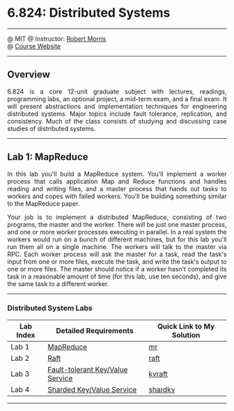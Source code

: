 # 6.824: Distributed Systems

* * *

@ MIT
@ Instructor: [Robert Morris](https://pdos.csail.mit.edu/~rtm/)   
@ [Course Website](https://pdos.csail.mit.edu/6.824/schedule.html)

* * *

## Overview

<p align="justify">
6.824 is a core 12-unit graduate subject with lectures, readings, programming labs, an optional project, a mid-term exam, and a final exam. It will present abstractions and implementation techniques for engineering distributed systems. Major topics include fault tolerance, replication, and consistency. Much of the class consists of studying and discussing case studies of distributed systems.
</p>

* * *

## Lab 1: MapReduce

<p align="justify">
In this lab you'll build a MapReduce system. You'll implement a worker process that calls application Map and Reduce functions and handles reading and writing files, and a master process that hands out tasks to workers and copes with failed workers. You'll be building something similar to the MapReduce paper.
</p>

<p align="justify">
Your job is to implement a distributed MapReduce, consisting of two programs, the master and the worker. There will be just one master process, and one or more worker processes executing in parallel. In a real system the workers would run on a bunch of different machines, but for this lab you'll run them all on a single machine. The workers will talk to the master via RPC. Each worker process will ask the master for a task, read the task's input from one or more files, execute the task, and write the task's output to one or more files. The master should notice if a worker hasn't completed its task in a reasonable amount of time (for this lab, use ten seconds), and give the same task to a different worker.</p>

* * *

### Distributed System Labs

| Lab Index | Detailed Requirements                                                                        | Quick Link to My Solution                                                                                                             |
|-----------|----------------------------------------------------------------------------------------------|---------------------------------------------------------------------------------------------------------------------------------------|
| Lab 1     | [MapReduce](http://nil.csail.mit.edu/6.824/2020/labs/lab-mr.html)                            | [mr](https://github.com/AlexYoungZ/Distributed-System-6.824/tree/master/src/mr)                                                       |
| Lab 2     | [Raft](http://nil.csail.mit.edu/6.824/2020/labs/lab-raft.html)                               | [raft](https://github.com/AlexYoungZ/Parallel-Concurrent-Distributed-Programming/tree/master/Parallel%20Programming/miniproject_2)    |
| Lab 3     | [Fault-tolerant Key/Value Service](http://nil.csail.mit.edu/6.824/2020/labs/lab-kvraft.html) | [kvraft](https://github.com/AlexYoungZ/Parallel-Concurrent-Distributed-Programming/tree/master/Parallel%20Programming/miniproject_3)  |
| Lab 4     | [Sharded Key/Value Service](http://nil.csail.mit.edu/6.824/2020/labs/lab-shard.html)         | [shardkv](https://github.com/AlexYoungZ/Parallel-Concurrent-Distributed-Programming/tree/master/Parallel%20Programming/miniproject_4) |

* * *



